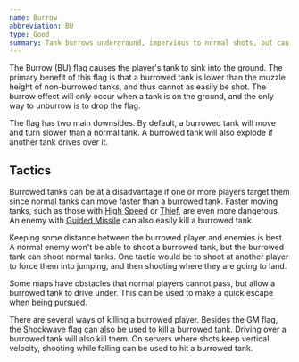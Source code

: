 ```yaml
---
name: Burrow
abbreviation: BU
type: Good
summary: Tank burrows underground, impervious to normal shots, but can be steamrolled by anyone!
---
```


The Burrow (BU) flag causes the player's tank to sink into the ground. The primary benefit of this flag is that a burrowed tank is lower than the muzzle height of non-burrowed tanks, and thus cannot as easily be shot. The burrow effect will only occur when a tank is on the ground, and the only way to unburrow is to drop the flag.

The flag has two main downsides. By default, a burrowed tank will move and turn slower than a normal tank. A burrowed tank will also explode if another tank drives over it.

## Tactics

Burrowed tanks can be at a disadvantage if one or more players target them since normal tanks can move faster than a burrowed tank. Faster moving tanks, such as those with [High Speed](../high-speed/) or [Thief](../thief/), are even more dangerous. An enemy with [Guided Missile](../guided-missile/) can also easily kill a burrowed tank.

Keeping some distance between the burrowed player and enemies is best. A normal enemy won't be able to shoot a burrowed tank, but the burrowed tank can shoot normal tanks. One tactic would be to shoot at another player to force them into jumping, and then shooting where they are going to land.

Some maps have obstacles that normal players cannot pass, but allow a burrowed tank to drive under. This can be used to make a quick escape when being pursued.

There are several ways of killing a burrowed player. Besides the GM flag, the [Shockwave](../shockwave/) flag can also be used to kill a burrowed tank. Driving over a burrowed tank will also kill them. On servers where shots keep vertical velocity, shooting while falling can be used to hit a burrowed tank.
